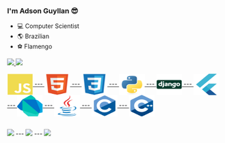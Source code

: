 ### I'm Adson Guyllan 😎

- 💻 Computer Scientist
- 🌎 Brazilian
- ⚽ Flamengo

<div>
  <a href="https://github.com/adsonguyllan">
  <img height="170em" src="https://github-readme-stats.vercel.app/api?username=adsonguyllan&show_icons=true&theme=vision-friendly-dark&include_all_commits=true&count_private=true"/>
  <img height="180em" src="https://github-readme-stats.vercel.app/api/top-langs/?username=adsonguyllan&layout=compact&langs_count=7&theme=vision-friendly-dark"/>
</div>

  <div style="display: inline_block"><br>
  <img align="center" alt="AdGuy-Js" height="50" width="60" src="https://raw.githubusercontent.com/devicons/devicon/master/icons/javascript/javascript-plain.svg">
    ---
  <img align="center" alt="AdGuy-HTML" height="50" width="60" src="https://raw.githubusercontent.com/devicons/devicon/master/icons/html5/html5-original.svg">
    ---
  <img align="center" alt="AdGuy-CSS" height="50" width="60" src="https://raw.githubusercontent.com/devicons/devicon/master/icons/css3/css3-original.svg">
    ---
  <img align="center" alt="AdGuy-Python" height="50" width="60" src="https://raw.githubusercontent.com/devicons/devicon/master/icons/python/python-original.svg">
    ---
  <img align="center" alt="AdGuy-Flutter" height="50" width="60" src="https://raw.githubusercontent.com/devicons/devicon/master/icons/django/django-original.svg">
    ---
  <img align="center" alt="AdGuy-Flutter" height="50" width="60" src="https://raw.githubusercontent.com/devicons/devicon/master/icons/flutter/flutter-original.svg">
    ---
  <img align="center" alt="AdGuy-Flutter" height="50" width="60" src="https://raw.githubusercontent.com/devicons/devicon/master/icons/dart/dart-original.svg">
    ---
  <img align="center" alt="AdGuy-Flutter" height="50" width="60" src="https://raw.githubusercontent.com/devicons/devicon/master/icons/java/java-original.svg">
    ---
  <img align="center" alt="AdGuy-Flutter" height="50" width="60" src="https://raw.githubusercontent.com/devicons/devicon/master/icons/c/c-original.svg">
    ---
  <img align="center" alt="AdGuy-Js" height="50" width="60" src="https://raw.githubusercontent.com/devicons/devicon/master/icons/cplusplus/cplusplus-original.svg">
</div>
  
  ##
  
  <div> 
  <a href="https://instagram.com/adsn_guylln" target="_blank"><img src="https://img.shields.io/badge/-Instagram-%23E4405F?style=for-the-badge&logo=instagram&logoColor=white" target="_blank"></a>
    ---
  <a href = "mailto:adsguyll365@gmail.com"><img src="https://img.shields.io/badge/-Gmail-%23333?style=for-the-badge&logo=gmail&logoColor=white" target="_blank"></a>
    ---
  <a href="https://www.linkedin.com/in/adson-guyllan-39a23721a/"_blank"><img src="https://img.shields.io/badge/-LinkedIn-%230077B5?style=for-the-badge&logo=linkedin&logoColor=white" target="_blank"></a>
 
